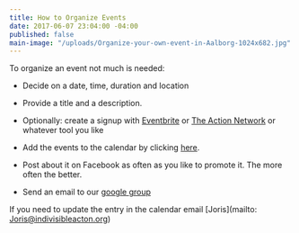 ```yaml
---
title: How to Organize Events
date: 2017-06-07 23:04:00 -04:00
published: false
main-image: "/uploads/Organize-your-own-event-in-Aalborg-1024x682.jpg"
---
```


To organize an event not much is needed:

* Decide on a date, time, duration and location

* Provide a title and a description.

* Optionally: create a signup with [Eventbrite](http://eventbrite.com) or [The Action Network](http://actionnetwork.org) or whatever tool you like

* Add the events to the calendar by clicking [here](https://docs.google.com/forms/d/e/1FAIpQLSceZqvFrTjQSVDc-NH12WPMV0vHF853zF3NPtmIQCNzIHcqjw/viewform).

* Post about it on Facebook as often as you like to promote it. The more often the better.

* Send an email to our [google group](mailto:indivisibleacton@groups.google.com)

If you need to update the entry in the calendar email \[Joris\](mailto: Joris@indivisibleacton.org)
